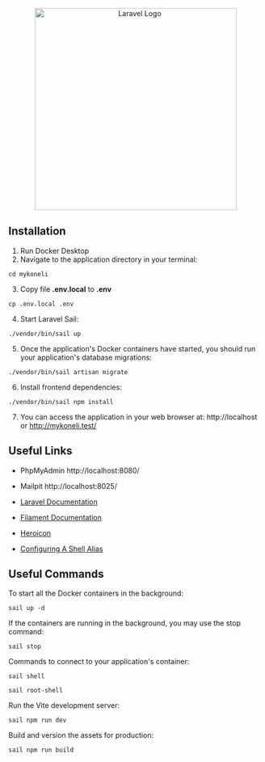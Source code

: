 <p align="center"><a href="https://laravel.com" target="_blank"><img src="https://raw.githubusercontent.com/laravel/art/master/logo-lockup/5%20SVG/2%20CMYK/1%20Full%20Color/laravel-logolockup-cmyk-red.svg" width="400" alt="Laravel Logo"></a></p>

## Installation

1) Run Docker Desktop
2) Navigate to the application directory in your terminal:
```
cd mykoneli
```

3) Copy file **.env.local** to **.env**
```
cp .env.local .env
```

4) Start Laravel Sail:
```
./vendor/bin/sail up
```

5) Once the application's Docker containers have started, you should run your application's database migrations:
```
./vendor/bin/sail artisan migrate
```

6) Install frontend dependencies:
```
./vendor/bin/sail npm install
```

7) You can access the application in your web browser at: http://localhost or http://mykoneli.test/

## Useful Links

- PhpMyAdmin  http://localhost:8080/
- Mailpit http://localhost:8025/


- [Laravel Documentation](https://laravel.com/docs)
- [Filament Documentation](https://filamentphp.com/docs)
- [Heroicon](https://heroicons.com/)
- [Configuring A Shell Alias](https://laravel.com/docs/11.x/sail#configuring-a-shell-alias)

## Useful Commands

To start all the Docker containers in the background:
```
sail up -d
```
If the containers are running in the background, you may use the stop command:
```
sail stop
```

Commands to connect to your application's container:
```
sail shell
 
sail root-shell
```

Run the Vite development server:
```
sail npm run dev
```

Build and version the assets for production:
```
sail npm run build
```
